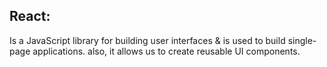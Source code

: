 ## React:
Is a JavaScript library for building user interfaces & is used to build single-page applications. also, it allows us to create reusable UI components.
